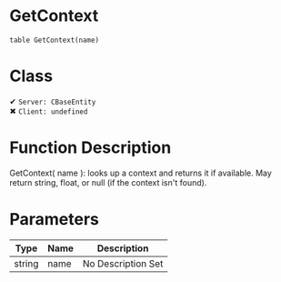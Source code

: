 # GetContext
```
table GetContext(name)
```
# Class
✔ `Server: CBaseEntity`  
✖ `Client: undefined`  

# Function Description
GetContext( name ): looks up a context and returns it if available. May return string, float, or null (if the context isn't found).
# Parameters
Type|Name|Description
--|--|--
string|name|No Description Set
